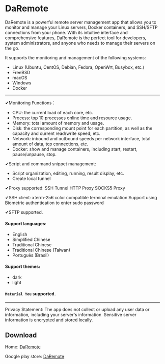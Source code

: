 # DaRemote

DaRemote is a powerful remote server management app that allows you to monitor and manage your Linux servers, Docker containers, and SSH/SFTP connections from your phone. With its intuitive interface and comprehensive features, DaRemote is the perfect tool for developers, system administrators, and anyone who needs to manage their servers on the go.

It supports the monitoring and management of the following systems:
* Linux (Ubuntu, CentOS, Debian, Fedora, OpenWrt, Busybox, etc.)
* FreeBSD
* macOS
* Windows
* Docker

---
✔Monitoring Functions：
* CPU: the current load of each core, etc.
* Process: top 10 processes online time and resource usage.
* Memory: total amount of memory and usage.
* Disk: the corresponding mount point for each partition, as well as the capacity and current read/write speed, etc.
* Network: inbound and outbound speeds per network interface, total amount of data, tcp connections, etc.
* Docker: show and manage containers, including start, restart, pause/unpause, stop.

✔Script and command snippet management:
* Script organization, editing, running, result display, etc.
* Create local tunnel

✔Proxy supported:
SSH Tunnel
HTTP Proxy
SOCKS5 Proxy

✔SSH client:
xterm-256 color compatible terminal emulation
Support using Biometric authentication to enter sudo password

✔SFTP supported.

#### Support languages:
* English
* Simplified Chinese
* Traditional Chinese
* Traditional Chinese (Taiwan)
* Português (Brasil)

#### Support themes:
* dark
* light

#### `Material You` supported.
---
Privacy Statement:
The app does not collect or upload any user data or information, including your server's information. Sensitive server information is encrypted and stored locally.

## Download

Home: [DaRemote](https://daremote.deskangle.com)

Google play store: [DaRemote](https://play.google.com/store/apps/details?id=com.deskangel.daremote)
